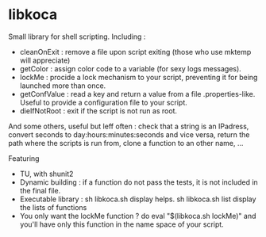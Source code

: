 libkoca
=======

Small library for shell scripting.
Including :
- cleanOnExit : remove a file upon script exiting (those who use mktemp will appreciate)
- getColor : assign color code to a variable (for sexy logs messages).
- lockMe : procide a lock mechanism to your script, preventing it for being launched more than once.
- getConfValue : read a key and return a value from a file .properties-like. Useful to provide a configuration file to your script.
- dieIfNotRoot : exit if the script is not run as root.

And some others, useful but leff often : check that a string is an IPadress, convert seconds to day:hours:minutes:seconds and vice versa, return the path where the scripts is run from, clone a function to an other name, ...

Featuring 
- TU, with shunit2
- Dynamic building : if a function do not pass the tests, it is not included in the final file.
- Executable library : sh libkoca.sh display helps. sh libkoca.sh list display the lists of functions
- You only want the lockMe function ? do eval "$(libkoca.sh lockMe)" and you'll have only this function in the name space of your script.

